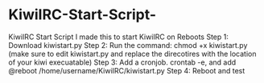# KiwiIRC-Start-Script-
KiwiIRC Start Script
I made this to start KiwiIRC on Reboots
Step 1: Download kiwistart.py
Step 2: Run the command: chmod +x kiwistart.py (make sure to edit kiwistart.py and replace the direcotires with the location of your kiwi execuatable)
Step 3: Add a cronjob. crontab -e, and add @reboot /home/username/KiwiIRC/kiwistart.py
Step 4: Reboot and test
